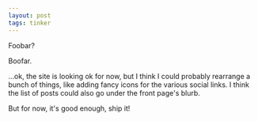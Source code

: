 ```yaml
---
layout: post
tags: tinker
---
```


Foobar?

<!--more-->

Boofar.

...ok, the site is looking ok for now, but I think I could probably rearrange a bunch of things, like adding fancy icons for the various social links. I think the list of posts could also go under the front page's blurb.

But for now, it's good enough, ship it!

